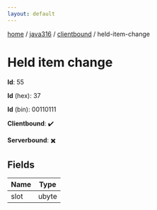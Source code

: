 ```yaml
---
layout: default
---
```


[home](/)  /  [java316](/protocol/java316)  /  [clientbound](/protocol/java316/clientbound)  /  held-item-change

# Held item change

**Id**: 55

**Id** (hex): 37

**Id** (bin): 00110111

**Clientbound**: ✔️

**Serverbound**: ✖️

## Fields

Name | Type
---|---
slot | ubyte


